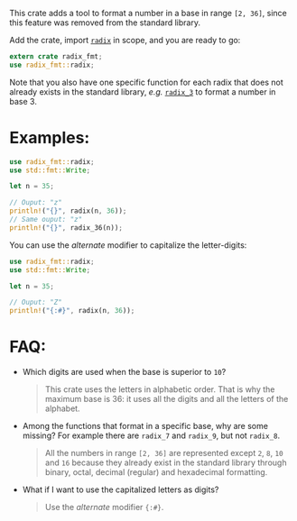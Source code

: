 This crate adds a tool to format a number in a base
in range `[2, 36]`, since this feature was removed from the
standard library.

Add the crate, import [`radix`](fn.radix.html) in scope,
and you are ready to go:

```rust
extern crate radix_fmt;
use radix_fmt::radix;
```

Note that you also have one specific function for each radix that does not
already exists in the standard library, *e.g.* [`radix_3`](fn.radix_3.html)
to format a number in base 3.

# Examples:

```rust
use radix_fmt::radix;
use std::fmt::Write;

let n = 35;

// Ouput: "z"
println!("{}", radix(n, 36));
// Same ouput: "z"
println!("{}", radix_36(n));
```

You can use the *alternate* modifier to capitalize the letter-digits:

```rust
use radix_fmt::radix;
use std::fmt::Write;

let n = 35;

// Ouput: "Z"
println!("{:#}", radix(n, 36));
```

# FAQ:

* Which digits are used when the base is superior to `10`?

    > This crate uses the letters in alphabetic order. That is
    why the maximum base is 36: it uses all the digits and all
    the letters of the alphabet.

* Among the functions that format in a specific base, why are some missing?
For example there are `radix_7` and `radix_9`, but not `radix_8`.

    > All the numbers in range `[2, 36]` are represented except
    `2`, `8`, `10` and `16` because they already exist in the
    standard library through binary, octal, decimal (regular) and
    hexadecimal formatting.

* What if I want to use the capitalized letters as digits?

    > Use the *alternate* modifier `{:#}`.
